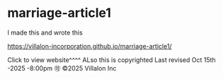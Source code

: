 # marriage-article1
I made this and wrote this

 https://villalon-incorporation.github.io/marriage-article1/

Click to view website^^^^
ALso this is copyrighted
Last revised Oct 15th -2025 -8:00pm
🉑 ©️2025 Villalon Inc 
